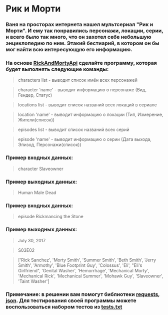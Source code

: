 # Рик и Морти
### Ваня на просторах интернета нашел мультсериал "Рик и Морти". И ему так понравились персонажи, локации, серии, и всего было так много, что он захотел себе небольшую энциклопедию по ним. Этакий бестиарий, в котором он бы мог найти всю интересующую его информацию.
### На основе [RickAndMortyApi](https://rickandmortyapi.com) сделайте программу, которая будет выполнять следующие команды:

> characters list - выводит список имён всех персонажей

> character 'name' - выводит информацию о персонаже (Вид, Гендер, Статус)

> locations list - выводит список названий всех локаций в сериале

> location 'name' - выводит информацию о локации (Тип, Измерение, Жители(список))

> episodes list - выводит список названий всех серий

> episode 'name' - выводит информацию о серии (Дата выхода, Эпизод, Персонажи(список))

### Пример входных данных:

> character Slaveowner


### Пример выходных данных:

> Human
Male
Dead

### Пример входных данных:

> episode Rickmancing the Stone


### Пример выходных данных:

> July 30, 2017

> S03E02

> ['Rick Sanchez', 'Morty Smith', 'Summer Smith', 'Beth Smith', 'Jerry Smith', 'Armothy', 'Blue Footprint Guy', 'Colossus', 'Eli', "Eli's Girlfriend", 'Genital Washer', 'Hemorrhage', 'Mechanical Morty', 'Mechanical Rick', 'Mechanical Summer', 'Mohawk Guy', 'Slaveowner', 'Taint Washer']

### Примечание: в решении вам помогут библиотеки [requests](https://requests.readthedocs.io/en/latest/), [json](https://docs.python.org/3/library/json.html). Для тестирования своей программы можете воспользоваться набором тестов из [tests.txt](https://github.com/ValievINC/RickAndMortyTask/blob/main/tests.txt)
